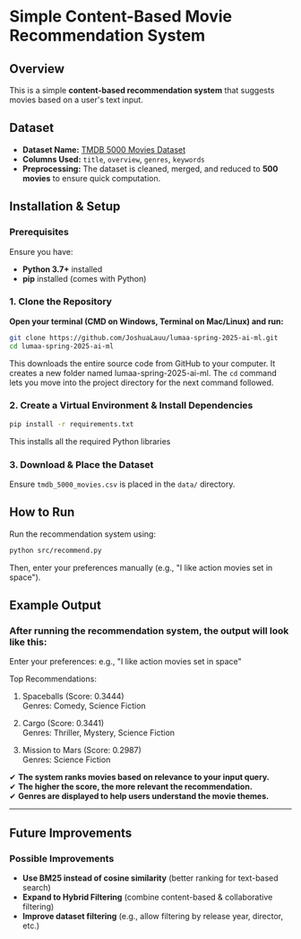 # Simple Content-Based Movie Recommendation System 

## Overview
This is a simple **content-based recommendation system** that suggests movies based on a user's text input.

## Dataset 
- **Dataset Name:** [TMDB 5000 Movies Dataset](https://www.kaggle.com/datasets/tmdb/tmdb-movie-metadata)
- **Columns Used:** `title`, `overview`, `genres`, `keywords`
- **Preprocessing:** The dataset is cleaned, merged, and reduced to **500 movies** to ensure quick computation.


## Installation & Setup

### **Prerequisites**
Ensure you have:
- **Python 3.7+** installed
- **pip** installed (comes with Python)

### 1. **Clone the Repository**
**Open your terminal (CMD on Windows, Terminal on Mac/Linux) and run:**
```sh
git clone https://github.com/JoshuaLauu/lumaa-spring-2025-ai-ml.git
cd lumaa-spring-2025-ai-ml
```
This downloads the entire source code from GitHub to your computer.
It creates a new folder named lumaa-spring-2025-ai-ml.
The `cd` command lets you move into the project directory for the next command followed.

### 2. **Create a Virtual Environment & Install Dependencies**
```sh
pip install -r requirements.txt
```
This installs all the required Python libraries 
### 3. **Download & Place the Dataset**
Ensure `tmdb_5000_movies.csv` is placed in the `data/` directory.

## How to Run
Run the recommendation system using:
```sh
python src/recommend.py
```
Then, enter your preferences manually (e.g., "I like action movies set in space").

## Example Output
### After running the recommendation system, the output will look like this:

Enter your preferences: e.g., "I like action movies set in space"

Top Recommendations:

1. Spaceballs (Score: 0.3444)  
    Genres: Comedy, Science Fiction

2. Cargo (Score: 0.3441)     
             Genres: Thriller, Mystery, Science Fiction

3. Mission to Mars (Score: 0.2987)              
   Genres: Science Fiction



✔ **The system ranks movies based on relevance to your input query.**  
✔ **The higher the score, the more relevant the recommendation.**  
✔ **Genres are displayed to help users understand the movie themes.**  

---
## Future Improvements

### **Possible Improvements**
- **Use BM25 instead of cosine similarity** (better ranking for text-based search)  
- **Expand to Hybrid Filtering** (combine content-based & collaborative filtering)  
- **Improve dataset filtering** (e.g., allow filtering by release year, director, etc.) 
